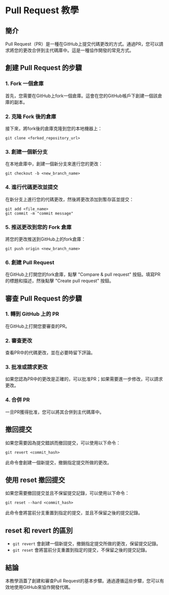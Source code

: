 # Pull Request 教學

## 簡介
Pull Request（PR）是一種在GitHub上提交代碼更改的方式。通過PR，您可以請求將您的更改合併到主代碼庫中。這是一種協作開發的常見方式。

## 創建 Pull Request 的步驟

### 1. Fork 一個倉庫
首先，您需要在GitHub上fork一個倉庫。這會在您的GitHub帳戶下創建一個該倉庫的副本。

### 2. 克隆 Fork 後的倉庫
接下來，將fork後的倉庫克隆到您的本地機器上：
```shell
git clone <forked_repository_url>
```

### 3. 創建一個新分支
在本地倉庫中，創建一個新分支來進行您的更改：
```shell
git checkout -b <new_branch_name>
```

### 4. 進行代碼更改並提交
在新分支上進行您的代碼更改，然後將更改添加到暫存區並提交：
```shell
git add <file_name>
git commit -m "commit message"
```

### 5. 推送更改到您的 Fork 倉庫
將您的更改推送到GitHub上的fork倉庫：
```shell
git push origin <new_branch_name>
```

### 6. 創建 Pull Request
在GitHub上打開您的fork倉庫，點擊 "Compare & pull request" 按鈕。填寫PR的標題和描述，然後點擊 "Create pull request" 按鈕。

## 審查 Pull Request 的步驟

### 1. 轉到 GitHub 上的 PR
在GitHub上打開您要審查的PR。

### 2. 審查更改
查看PR中的代碼更改，並在必要時留下評論。

### 3. 批准或請求更改
如果您認為PR中的更改是正確的，可以批准PR；如果需要進一步修改，可以請求更改。

### 4. 合併 PR
一旦PR獲得批准，您可以將其合併到主代碼庫中。

## 撤回提交
如果您需要因為提交錯誤而撤回提交，可以使用以下命令：
```shell
git revert <commit_hash>
```
此命令會創建一個新提交，撤銷指定提交所做的更改。

## 使用 reset 撤回提交
如果您需要撤回提交並且不保留提交記錄，可以使用以下命令：
```shell
git reset --hard <commit_hash>
```
此命令會將當前分支重置到指定的提交，並且不保留之後的提交記錄。

## reset 和 revert 的區別
- `git revert` 會創建一個新提交，撤銷指定提交所做的更改，保留提交記錄。
- `git reset` 會將當前分支重置到指定的提交，不保留之後的提交記錄。

## 結論
本教學涵蓋了創建和審查Pull Request的基本步驟。通過遵循這些步驟，您可以有效地使用GitHub來協作開發代碼。
